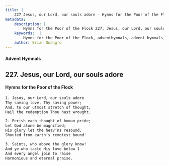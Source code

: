 ```yaml
---
title: |
    227 Jesus, our Lord, our souls adore - Hymns for the Poor of the Flock
metadata:
    description: |
        Hymns for the Poor of the Flock 227. Jesus, our Lord, our souls adore. Jesus, our Lord, our souls adore  Thy saving love, Thy saving power; And, to our utmost stretch of thought,  Hail the redemption Thou hast wrought. 
    keywords:  |
        Hymns for the Poor of the Flock, adventhymnals, advent hymnals, Jesus, our Lord, our souls adore, Jesus, our Lord, our souls adore , 
    author: Brian Onang'o
---
```


#### Advent Hymnals
## 227. Jesus, our Lord, our souls adore
####  Hymns for the Poor of the Flock

```txt
1. Jesus, our Lord, our souls adore 
Thy saving love, Thy saving power;
And, to our utmost stretch of thought, 
Hail the redemption Thou hast wrought.

2. Perish each thought of human pride;
Let God alone be magnified;
His glory let the heav’ns resound, 
Shouted from earth’s remotest bound'

3. Saints, who above the glory know!
And ye who taste His love below 1 
And every angel join to raise 
Harmonious and eternal praise.
```